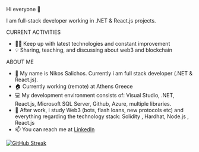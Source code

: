 Hi everyone 👋

I am full-stack developer working in .NET & React.js projects.

CURRENT ACTIVITIES

- 👨‍💻 Keep up with latest technologies and constant improvement
- 💡 Sharing, teaching, and discussing about web3 and blockchain

ABOUT ME

- 👋 My name is Nikos Salichos. Currently i am full stack developer (.NET & React.js).
- 🏠 Currently working (remote) at Athens Greece
- 💻 My development environment consists of: Visual Studio, .NET, React.js, Microsoft SQL Server, Github, Azure, multiple libraries.
- 🌱 After work, i study Web3 (bots, flash loans, new protocols etc)  and everything regarding the technology stack: Solidity , Hardhat, Node.js , React.js
- 📫 You can reach me at [LinkedIn](https://www.linkedin.com/in/nikossalichos/)

[![GitHub Streak](https://streak-stats.demolab.com/?user=Nikos-Salichos)](https://git.io/streak-stats)

